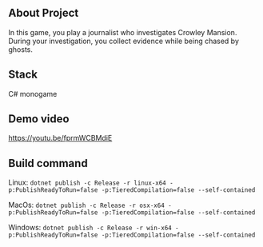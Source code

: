 ## About Project
In this game, you play a journalist who investigates Crowley Mansion. During your investigation, you collect evidence while being chased by ghosts.

## Stack
C# monogame

## Demo video
https://youtu.be/fprmWCBMdiE

## Build command

Linux:
```dotnet publish -c Release -r linux-x64 -p:PublishReadyToRun=false -p:TieredCompilation=false --self-contained```

MacOs:
```dotnet publish -c Release -r osx-x64 -p:PublishReadyToRun=false -p:TieredCompilation=false --self-contained```

Windows:
```dotnet publish -c Release -r win-x64 -p:PublishReadyToRun=false -p:TieredCompilation=false --self-contained```

